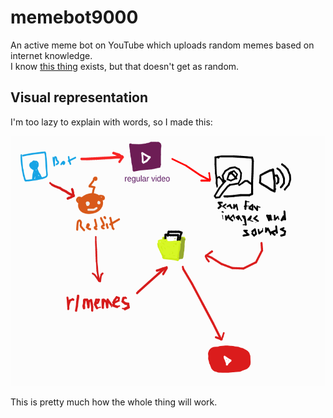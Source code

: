 # memebot9000
An active meme bot on YouTube which uploads random memes based on internet knowledge. <br>
I know [this thing](https://github.com/sakkshm/MemeBot) exists, but that doesn't get as random.

## Visual representation
I'm too lazy to explain with words, so I made this:

<img src="https://raw.githubusercontent.com/ajskateboarder/stuff/main/explain.png" height="400">

This is pretty much how the whole thing will work.
